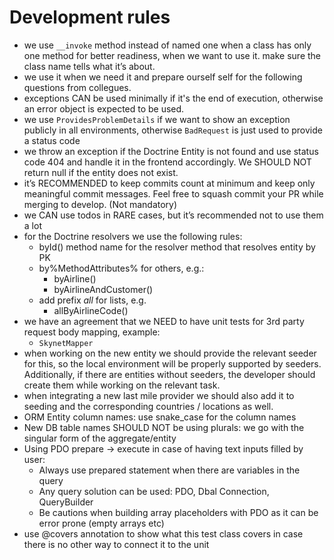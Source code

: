 # Development rules
- we use `__invoke` method instead of named one when a class has only one method for better readiness, when we want to use it.
make sure the class name tells what it’s about.
- we use it when we need it and prepare ourself self for the following questions from collegues.
- exceptions CAN be used minimally if it's the end of execution, otherwise an error object is expected to be used.
- we use `ProvidesProblemDetails` if we want to show an exception publicly in all environments, otherwise `BadRequest` is just used to provide a status code
- we throw an exception if the Doctrine Entity is not found and use status code 404 and handle it in the frontend accordingly. We SHOULD NOT return null if the entity does not exist.
- it’s RECOMMENDED to keep commits count at minimum and keep only meaningful commit messages. Feel free to squash commit your PR while merging to develop. (Not mandatory)
- we CAN use todos in RARE cases, but it’s recommended not to use them a lot
- for the Doctrine resolvers we use the following rules:
  - byId() method name for the resolver method that resolves entity by PK
  - by%MethodAttributes% for others, e.g.:
      - byAirline()
      - byAirlineAndCustomer()
  - add prefix *all* for lists, e.g.
    - allByAirlineCode()
- we have an agreement that we NEED to have unit tests for 3rd party request body mapping, example:
  - `SkynetMapper`
- when working on the new entity we should provide the relevant seeder for this, so the local environment will be properly supported by seeders. Additionally, if there are entities without seeders, the developer should create them while working on the relevant task.
- when integrating a new last mile provider we should also add it to seeding and the corresponding countries / locations as well.
- ORM Entity column names: use snake_case for the column names
- New DB table names SHOULD NOT be using plurals: we go with the singular form of the aggregate/entity
- Using PDO prepare → execute in case of having text inputs filled by user:
  - Always use prepared statement when there are variables in the query
  - Any query solution can be used: PDO, Dbal Connection, QueryBuilder
  - Be cautions when building array placeholders with PDO as it can be error prone (empty arrays etc)
- use @covers annotation to show what this test class covers in case there is no other way to connect it to the unit

